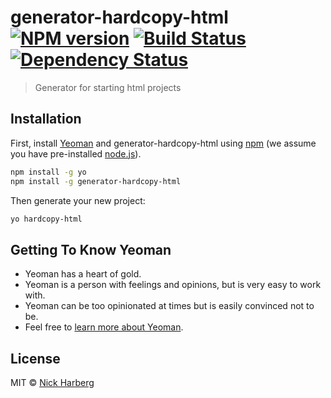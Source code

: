 # generator-hardcopy-html [![NPM version][npm-image]][npm-url] [![Build Status][travis-image]][travis-url] [![Dependency Status][daviddm-image]][daviddm-url]
> Generator for starting html projects

## Installation

First, install [Yeoman](http://yeoman.io) and generator-hardcopy-html using [npm](https://www.npmjs.com/) (we assume you have pre-installed [node.js](https://nodejs.org/)).

```bash
npm install -g yo
npm install -g generator-hardcopy-html
```

Then generate your new project:

```bash
yo hardcopy-html
```

## Getting To Know Yeoman

 * Yeoman has a heart of gold.
 * Yeoman is a person with feelings and opinions, but is very easy to work with.
 * Yeoman can be too opinionated at times but is easily convinced not to be.
 * Feel free to [learn more about Yeoman](http://yeoman.io/).

## License

MIT © [Nick Harberg](https://github.com/harberg/)


[npm-image]: https://badge.fury.io/js/generator-hardcopy-html.svg
[npm-url]: https://npmjs.org/package/generator-hardcopy-html
[travis-image]: https://travis-ci.org/harberg/generator-hardcopy-html.svg?branch=master
[travis-url]: https://travis-ci.org/harberg/generator-hardcopy-html
[daviddm-image]: https://david-dm.org/harberg/generator-hardcopy-html.svg?theme=shields.io
[daviddm-url]: https://david-dm.org/harberg/generator-hardcopy-html
